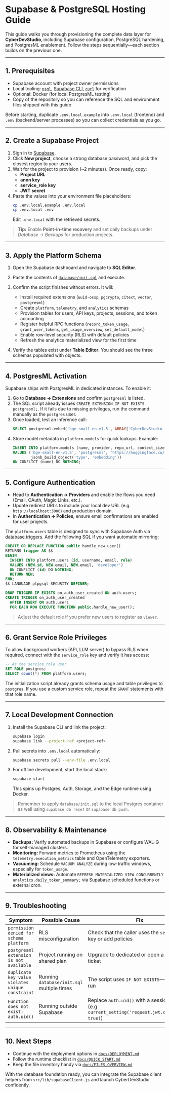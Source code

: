# Supabase & PostgreSQL Hosting Guide

This guide walks you through provisioning the complete data layer for **CyberDevStudio**, including Supabase configuration, PostgreSQL hardening, and PostgresML enablement. Follow the steps sequentially—each section builds on the previous one.

---

## 1. Prerequisites

- Supabase account with project owner permissions
- Local tooling: [`psql`](https://www.postgresql.org/download/), [Supabase CLI](https://supabase.com/docs/guides/cli), [`curl`](https://curl.se/) for verification
- Optional: Docker (for local PostgresML testing)
- Copy of the repository so you can reference the SQL and environment files shipped with this guide

Before starting, duplicate `.env.local.example` into `.env.local` (frontend) and `.env` (backend/server processes) so you can collect credentials as you go.

---

## 2. Create a Supabase Project

1. Sign in to [Supabase](https://supabase.com/dashboard/projects).
2. Click **New project**, choose a strong database password, and pick the closest region to your users.
3. Wait for the project to provision (~2 minutes). Once ready, copy:
   - **Project URL**
   - **anon key**
   - **service_role key**
   - **JWT secret**
4. Paste the values into your environment file placeholders:
   ```bash
   cp .env.local.example .env.local
   cp .env.local .env
   ````
   Edit `.env.local` with the retrieved secrets.

> **Tip:** Enable **Point-in-time recovery** and set daily backups under *Database → Backups* for production projects.

---

## 3. Apply the Platform Schema

1. Open the Supabase dashboard and navigate to **SQL Editor**.
2. Paste the contents of [`database/init.sql`](../database/init.sql) and execute.
3. Confirm the script finishes without errors. It will:
   - Install required extensions (`uuid-ossp`, `pgcrypto`, `citext`, `vector`, `postgresml`)
   - Create `platform`, `telemetry`, and `analytics` schemas
   - Provision tables for users, API keys, projects, sessions, and token accounting
   - Register helpful RPC functions (`record_token_usage`, `grant_user_tokens`, `get_usage_overview`, `set_default_model`)
   - Enable row-level security (RLS) with default policies
   - Refresh the analytics materialized view for the first time

4. Verify the tables exist under **Table Editor**. You should see the three schemas populated with objects.

---

## 4. PostgresML Activation

Supabase ships with PostgresML in dedicated instances. To enable it:

1. Go to **Database → Extensions** and confirm `postgresml` is listed.
2. The SQL script already issues `CREATE EXTENSION IF NOT EXISTS postgresml;`. If it fails due to missing privileges, run the command manually as the `postgres` user.
3. Once loaded, test an inference call:
   ```sql
   SELECT postgresml.embed('bge-small-en-v1.5', ARRAY['CyberDevStudio makes agent workflows easy.']);
   ```
4. Store model metadata in `platform.models` for quick lookups. Example:
   ```sql
   INSERT INTO platform.models (name, provider, repo_url, context_size, cost_per_1k_tokens, metadata)
   VALUES ('bge-small-en-v1.5', 'postgresml', 'https://huggingface.co/BAAI/bge-small-en-v1.5', 1024, 0.0001,
           jsonb_build_object('type', 'embedding'))
   ON CONFLICT (name) DO NOTHING;
   ```

---

## 5. Configure Authentication

- Head to **Authentication → Providers** and enable the flows you need (Email, OAuth, Magic Links, etc.).
- Update redirect URLs to include your local dev URL (e.g. `http://localhost:3000`) and production domain.
- In **Authentication → Policies**, ensure email confirmations are enabled for user projects.

The `platform.users` table is designed to sync with Supabase Auth via [database triggers](https://supabase.com/docs/guides/auth/managing-user-data). Add the following SQL if you want automatic mirroring:

```sql
CREATE OR REPLACE FUNCTION public.handle_new_user()
RETURNS trigger AS $$
BEGIN
  INSERT INTO platform.users (id, username, email, role)
  VALUES (NEW.id, NEW.email, NEW.email, 'developer')
  ON CONFLICT (id) DO NOTHING;
  RETURN NEW;
END;
$$ LANGUAGE plpgsql SECURITY DEFINER;

DROP TRIGGER IF EXISTS on_auth_user_created ON auth.users;
CREATE TRIGGER on_auth_user_created
  AFTER INSERT ON auth.users
  FOR EACH ROW EXECUTE FUNCTION public.handle_new_user();
```

> Adjust the default role if you prefer new users to register as `viewer`.

---

## 6. Grant Service Role Privileges

To allow background workers (API, LLM server) to bypass RLS when required, connect with the `service_role` key and verify it has access:

```sql
-- As the service_role user
SET ROLE postgres;
SELECT count(*) FROM platform.users;
```

The initialization script already grants schema usage and table privileges to `postgres`. If you use a custom service role, repeat the `GRANT` statements with that role name.

---

## 7. Local Development Connection

1. Install the Supabase CLI and link the project:
   ```bash
   supabase login
   supabase link --project-ref <project-ref>
   ```
2. Pull secrets into `.env.local` automatically:
   ```bash
   supabase secrets pull --env-file .env.local
   ```
3. For offline development, start the local stack:
   ```bash
   supabase start
   ```
   This spins up Postgres, Auth, Storage, and the Edge runtime using Docker.

> Remember to apply `database/init.sql` to the local Postgres container as well using `supabase db reset` or `supabase db push`.

---

## 8. Observability & Maintenance

- **Backups:** Verify automated backups in Supabase or configure WAL-G for self-managed clusters.
- **Monitoring:** Forward metrics to Prometheus using the `telemetry.execution_metrics` table and OpenTelemetry exporters.
- **Vacuuming:** Schedule `VACUUM ANALYZE` during low-traffic windows, especially for `token_usage`.
- **Materialized views:** Automate `REFRESH MATERIALIZED VIEW CONCURRENTLY analytics.daily_token_summary;` via Supabase scheduled functions or external cron.

---

## 9. Troubleshooting

| Symptom | Possible Cause | Fix |
| ------- | -------------- | --- |
| `permission denied for schema platform` | RLS misconfiguration | Check that the caller uses the `service_role` key or add policies |
| `postgresml extension is not available` | Project running on shared plan | Upgrade to dedicated or open a support ticket |
| `duplicate key value violates unique constraint` | Running `database/init.sql` multiple times | The script uses `IF NOT EXISTS`—safe to re-run |
| `Function does not exist: auth.uid()` | Running outside Supabase | Replace `auth.uid()` with a session variable (e.g. `current_setting('request.jwt.claim.sub', true)`)

---

## 10. Next Steps

- Continue with the deployment options in [`docs/DEPLOYMENT.md`](./DEPLOYMENT.md)
- Follow the runtime checklist in [`docs/QUICK_START.md`](./QUICK_START.md)
- Keep the file inventory handy via [`docs/FILES_OVERVIEW.md`](./FILES_OVERVIEW.md)

With the database foundation ready, you can integrate the Supabase client helpers from `src/lib/supabaseClient.js` and launch CyberDevStudio confidently.
